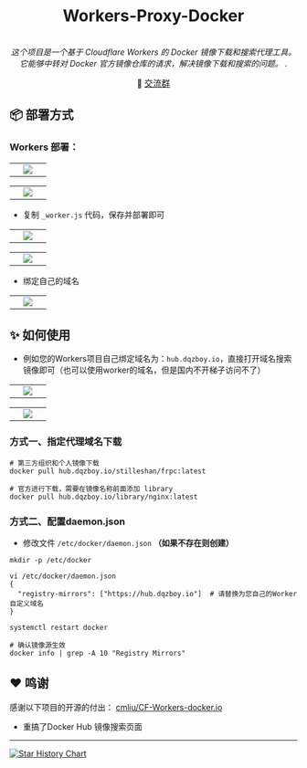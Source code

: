 <div align="center">
 <h1>Workers-Proxy-Docker</h1>
</div>

<div style="text-align: center">
  <p align="center">
      <br>
      <i>这个项目是一个基于 Cloudflare Workers 的 Docker 镜像下载和搜索代理工具。它能够中转对 Docker 官方镜像仓库的请求，解决镜像下载和搜索的问题。
.</i>
  </p>
</div>

<div align="center">
📢 <a href="https://t.me/+ghs_XDp1vwxkMGU9" style="font-size: 15px;">交流群</a>
</div>

## 📦 部署方式
### Workers 部署：
<table>
    <tr>
        <td width="50%" align="center"><img src="https://github.com/user-attachments/assets/4796e71e-61e6-4759-9099-355914fdb71f?raw=true"></td>
    </tr>
</table>

<table>
    <tr>
        <td width="50%" align="center"><img src="https://github.com/user-attachments/assets/8357eb97-1613-40bb-8ae5-06928eb0ec6f?raw=true"></td>
    </tr>
</table>


- 复制 `_worker.js` 代码，保存并部署即可

<table>
    <tr>
        <td width="50%" align="center"><img src="https://github.com/user-attachments/assets/5d4e9cc7-a260-41ab-bd2b-c72954aacb50?raw=true"></td>
    </tr>
</table>

<table>
    <tr>
        <td width="50%" align="center"><img src="https://github.com/user-attachments/assets/2d044b69-db29-4862-b888-f8f9f47e8869?raw=true"></td>
    </tr>
</table>


- 绑定自己的域名

<table>
    <tr>
        <td width="50%" align="center"><img src="https://github.com/user-attachments/assets/8b21f446-3abd-48cf-a6a0-ceb500820bba?raw=true"></td>
    </tr>
</table>

## ✨ 如何使用
- 例如您的Workers项目自己绑定域名为：`hub.dqzboy.io`，直接打开域名搜索镜像即可（也可以使用worker的域名，但是国内不开梯子访问不了）

<table>
    <tr>
        <td width="50%" align="center"><img src="https://github.com/user-attachments/assets/edbb4531-29d6-4165-9f0e-1bb4f489d744?raw=true"></td>
    </tr>
</table>

<table>
    <tr>
        <td width="50%" align="center"><img src="https://github.com/user-attachments/assets/81b488d4-2c71-472e-9773-b97a8e22e568?raw=true"></td>
    </tr>
</table>


### 方式一、指定代理域名下载
```
# 第三方组织和个人镜像下载
docker pull hub.dqzboy.io/stilleshan/frpc:latest

# 官方进行下载，需要在镜像名称前面添加 library
docker pull hub.dqzboy.io/library/nginx:latest
```

### 方式二、配置daemon.json
- 修改文件 `/etc/docker/daemon.json` **（如果不存在则创建）**

```
mkdir -p /etc/docker

vi /etc/docker/daemon.json
{
  "registry-mirrors": ["https://hub.dqzboy.io"]  # 请替换为您自己的Worker自定义域名
}

systemctl restart docker

# 确认镜像源生效
docker info | grep -A 10 "Registry Mirrors"
```

## ❤ 鸣谢
感谢以下项目的开源的付出：
[cmliu/CF-Workers-docker.io](https://github.com/cmliu/CF-Workers-docker.io/) 

- 重搞了Docker Hub 镜像搜索页面

---

[![Star History Chart](https://api.star-history.com/svg?repos=dqzboy/Workers-Proxy-Docker&type=Date)](https://star-history.com/#dqzboy/Workers-Proxy-Docker&Date)
